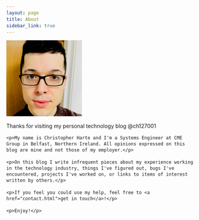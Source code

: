 ```yaml
---
layout: page
title: About
sidebar_link: true
---
```



<div class="left-col">
    <img src="uploads/0.jpeg">
</div>

<div class="right-col">
    <p>Thanks for visiting my personal technology blog @ch127001</p>

    <p>My name is Christopher Harte and I'm a Systems Engineer at CME Group in Belfast, Northern Ireland. All opinions expressed on this blog are mine and not those of my employer.</p>

    <p>On this blog I write infrequent pieces about my experience working in the technology industry, things I've figured out, bugs I've encountered, projects I've worked on, or links to items of interest written by others.</p>

    <p>If you feel you could use my help, feel free to <a href="contact.html">get in touch</a>!</p>

    <p>Enjoy!</p>
</div>
